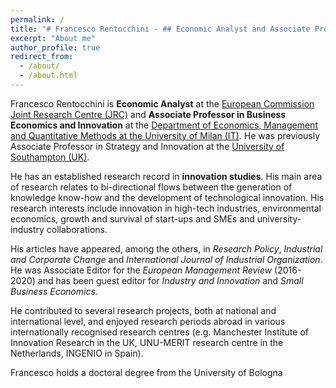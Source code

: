 ```yaml
---
permalink: /
title: "# Francesco Rentocchini - ## Economic Analyst and Associate Professor"
excerpt: "About me"
author_profile: true
redirect_from: 
  - /about/
  - /about.html
---
```




Francesco Rentocchini is **Economic Analyst** at the <a href="https://iri.jrc.ec.europa.eu/home/" target="_blank">European Commission Joint Research Centre (JRC)</a> and **Associate Professor in Business Economics and Innovation** at the <a href="https://eng.demm.unimi.it/ecm/home" target="_blank">Department of Economics,
Management and Quantitative Methods at the University of Milan (IT)</a>. He was previously Associate Professor in Strategy and Innovation at the <a href="https://www.southampton.ac.uk/" target="_blank">University of Southampton (UK)</a>.

He has an established research record in **innovation studies**. His main area of research relates to bi-directional flows between the generation of knowledge know-how and the development of technological innovation. His research interests include innovation in high-tech industries, environmental economics, growth and survival of start-ups and SMEs and university-industry collaborations.

His articles have appeared, among the others, in *Research Policy*, *Industrial and Corporate Change* and *International Journal of Industrial Organization*. He was Associate Editor for the *European Management Review* (2016-2020) and has been guest editor for *Industry and Innovation* and *Small Business Economics*.

He contributed to several research projects, both at national and international level, and enjoyed research periods abroad in various internationally recognised research centres (e.g. Manchester Institute of Innovation Research in the UK, UNU-MERIT research centre in the Netherlands, INGENIO in Spain).

Francesco holds a doctoral degree from the University of Bologna
